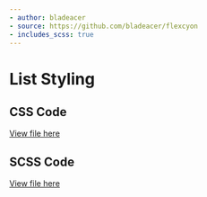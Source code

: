 ```yaml
---
- author: bladeacer
- source: https://github.com/bladeacer/flexcyon
- includes_scss: true
---
```


# List Styling
## CSS Code
[View file here](./list-styling.css)

## SCSS Code
[View file here](./list-styling.scss)
